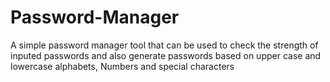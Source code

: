 # Password-Manager
A simple password manager tool that can be used to check the strength of inputed passwords and also generate passwords based on upper case and lowercase alphabets, Numbers and special characters

